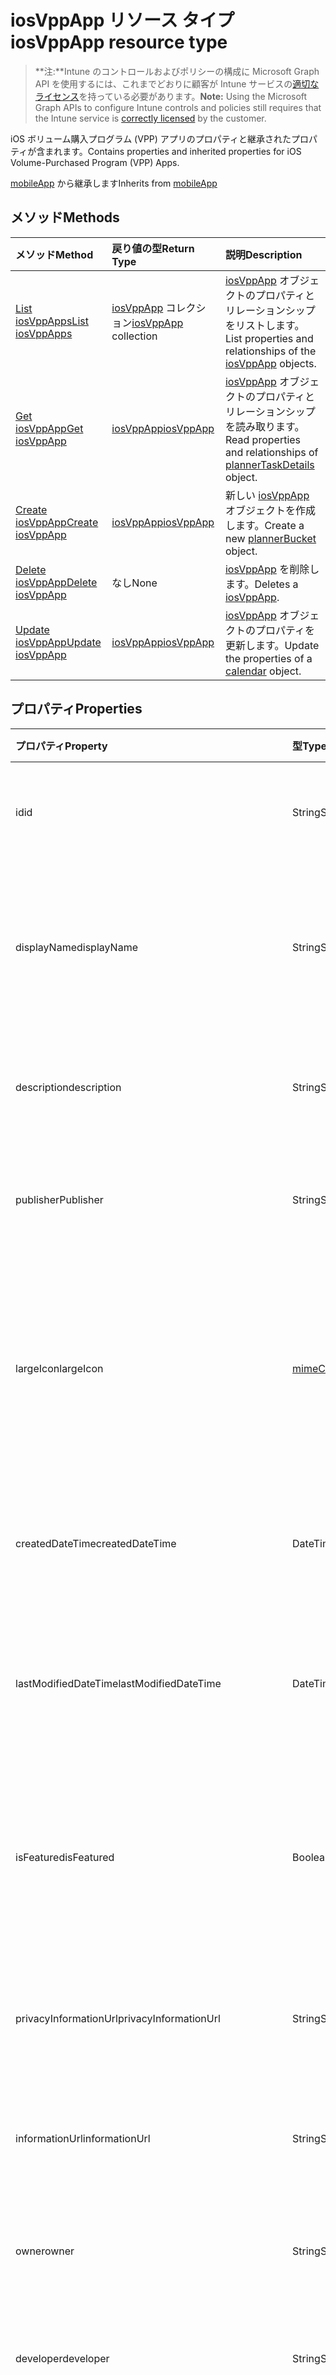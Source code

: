 # <a name="iosvppapp-resource-type"></a><span data-ttu-id="5eaed-101">iosVppApp リソース タイプ</span><span class="sxs-lookup"><span data-stu-id="5eaed-101">iosVppApp resource type</span></span>

> <span data-ttu-id="5eaed-102">**注:**Intune のコントロールおよびポリシーの構成に Microsoft Graph API を使用するには、これまでどおりに顧客が Intune サービスの[適切なライセンス](https://go.microsoft.com/fwlink/?linkid=839381)を持っている必要があります。</span><span class="sxs-lookup"><span data-stu-id="5eaed-102">**Note:** Using the Microsoft Graph APIs to configure Intune controls and policies still requires that the Intune service is [correctly licensed](https://go.microsoft.com/fwlink/?linkid=839381) by the customer.</span></span>

<span data-ttu-id="5eaed-103">iOS ボリューム購入プログラム (VPP) アプリのプロパティと継承されたプロパティが含まれます。</span><span class="sxs-lookup"><span data-stu-id="5eaed-103">Contains properties and inherited properties for iOS Volume-Purchased Program (VPP) Apps.</span></span>

<span data-ttu-id="5eaed-104">[mobileApp](../resources/intune_apps_mobileapp.md) から継承します</span><span class="sxs-lookup"><span data-stu-id="5eaed-104">Inherits from [mobileApp](../resources/intune_apps_mobileapp.md)</span></span>

## <a name="methods"></a><span data-ttu-id="5eaed-105">メソッド</span><span class="sxs-lookup"><span data-stu-id="5eaed-105">Methods</span></span>
|<span data-ttu-id="5eaed-106">メソッド</span><span class="sxs-lookup"><span data-stu-id="5eaed-106">Method</span></span>|<span data-ttu-id="5eaed-107">戻り値の型</span><span class="sxs-lookup"><span data-stu-id="5eaed-107">Return Type</span></span>|<span data-ttu-id="5eaed-108">説明</span><span class="sxs-lookup"><span data-stu-id="5eaed-108">Description</span></span>|
|:---|:---|:---|
|[<span data-ttu-id="5eaed-109">List iosVppApps</span><span class="sxs-lookup"><span data-stu-id="5eaed-109">List iosVppApps</span></span>](../api/intune_apps_iosvppapp_list.md)|<span data-ttu-id="5eaed-110">[iosVppApp](../resources/intune_apps_iosvppapp.md) コレクション</span><span class="sxs-lookup"><span data-stu-id="5eaed-110">[iosVppApp](../resources/intune_apps_iosvppapp.md) collection</span></span>|<span data-ttu-id="5eaed-111">[iosVppApp](../resources/intune_apps_iosvppapp.md) オブジェクトのプロパティとリレーションシップをリストします。</span><span class="sxs-lookup"><span data-stu-id="5eaed-111">List properties and relationships of the [iosVppApp](../resources/intune_apps_iosvppapp.md) objects.</span></span>|
|[<span data-ttu-id="5eaed-112">Get iosVppApp</span><span class="sxs-lookup"><span data-stu-id="5eaed-112">Get iosVppApp</span></span>](../api/intune_apps_iosvppapp_get.md)|[<span data-ttu-id="5eaed-113">iosVppApp</span><span class="sxs-lookup"><span data-stu-id="5eaed-113">iosVppApp</span></span>](../resources/intune_apps_iosvppapp.md)|<span data-ttu-id="5eaed-114">[iosVppApp](../resources/intune_apps_iosvppapp.md) オブジェクトのプロパティとリレーションシップを読み取ります。</span><span class="sxs-lookup"><span data-stu-id="5eaed-114">Read properties and relationships of [plannerTaskDetails](../resources/intune_apps_iosvppapp.md) object.</span></span>|
|[<span data-ttu-id="5eaed-115">Create iosVppApp</span><span class="sxs-lookup"><span data-stu-id="5eaed-115">Create iosVppApp</span></span>](../api/intune_apps_iosvppapp_create.md)|[<span data-ttu-id="5eaed-116">iosVppApp</span><span class="sxs-lookup"><span data-stu-id="5eaed-116">iosVppApp</span></span>](../resources/intune_apps_iosvppapp.md)|<span data-ttu-id="5eaed-117">新しい [iosVppApp](../resources/intune_apps_iosvppapp.md) オブジェクトを作成します。</span><span class="sxs-lookup"><span data-stu-id="5eaed-117">Create a new [plannerBucket](../resources/intune_apps_iosvppapp.md) object.</span></span>|
|[<span data-ttu-id="5eaed-118">Delete iosVppApp</span><span class="sxs-lookup"><span data-stu-id="5eaed-118">Delete iosVppApp</span></span>](../api/intune_apps_iosvppapp_delete.md)|<span data-ttu-id="5eaed-119">なし</span><span class="sxs-lookup"><span data-stu-id="5eaed-119">None</span></span>|<span data-ttu-id="5eaed-120">[iosVppApp](../resources/intune_apps_iosvppapp.md) を削除します。</span><span class="sxs-lookup"><span data-stu-id="5eaed-120">Deletes a [iosVppApp](../resources/intune_apps_iosvppapp.md).</span></span>|
|[<span data-ttu-id="5eaed-121">Update iosVppApp</span><span class="sxs-lookup"><span data-stu-id="5eaed-121">Update iosVppApp</span></span>](../api/intune_apps_iosvppapp_update.md)|[<span data-ttu-id="5eaed-122">iosVppApp</span><span class="sxs-lookup"><span data-stu-id="5eaed-122">iosVppApp</span></span>](../resources/intune_apps_iosvppapp.md)|<span data-ttu-id="5eaed-123">[iosVppApp](../resources/intune_apps_iosvppapp.md) オブジェクトのプロパティを更新します。</span><span class="sxs-lookup"><span data-stu-id="5eaed-123">Update the properties of a [calendar](../resources/intune_apps_iosvppapp.md) object.</span></span>|

## <a name="properties"></a><span data-ttu-id="5eaed-124">プロパティ</span><span class="sxs-lookup"><span data-stu-id="5eaed-124">Properties</span></span>
|<span data-ttu-id="5eaed-125">プロパティ</span><span class="sxs-lookup"><span data-stu-id="5eaed-125">Property</span></span>|<span data-ttu-id="5eaed-126">型</span><span class="sxs-lookup"><span data-stu-id="5eaed-126">Type</span></span>|<span data-ttu-id="5eaed-127">説明</span><span class="sxs-lookup"><span data-stu-id="5eaed-127">Description</span></span>|
|:---|:---|:---|
|<span data-ttu-id="5eaed-128">id</span><span class="sxs-lookup"><span data-stu-id="5eaed-128">id</span></span>|<span data-ttu-id="5eaed-129">String</span><span class="sxs-lookup"><span data-stu-id="5eaed-129">String</span></span>|<span data-ttu-id="5eaed-130">エンティティのキー。</span><span class="sxs-lookup"><span data-stu-id="5eaed-130">Name of the entity.</span></span> <span data-ttu-id="5eaed-131">[mobileApp](../resources/intune_apps_mobileapp.md) から継承します</span><span class="sxs-lookup"><span data-stu-id="5eaed-131">Inherited from [mobileApp](../resources/intune_apps_mobileapp.md)</span></span>|
|<span data-ttu-id="5eaed-132">displayName</span><span class="sxs-lookup"><span data-stu-id="5eaed-132">displayName</span></span>|<span data-ttu-id="5eaed-133">String</span><span class="sxs-lookup"><span data-stu-id="5eaed-133">String</span></span>|<span data-ttu-id="5eaed-134">管理者が提供またはインポートしたアプリのタイトル。</span><span class="sxs-lookup"><span data-stu-id="5eaed-134">The admin provided or imported title of the app.</span></span> <span data-ttu-id="5eaed-135">[mobileApp](../resources/intune_apps_mobileapp.md) から継承します</span><span class="sxs-lookup"><span data-stu-id="5eaed-135">Inherited from [mobileApp](../resources/intune_apps_mobileapp.md)</span></span>|
|<span data-ttu-id="5eaed-136">description</span><span class="sxs-lookup"><span data-stu-id="5eaed-136">description</span></span>|<span data-ttu-id="5eaed-137">String</span><span class="sxs-lookup"><span data-stu-id="5eaed-137">String</span></span>|<span data-ttu-id="5eaed-138">アプリの説明。</span><span class="sxs-lookup"><span data-stu-id="5eaed-138">The description of the app.</span></span> <span data-ttu-id="5eaed-139">[mobileApp](../resources/intune_apps_mobileapp.md) から継承します</span><span class="sxs-lookup"><span data-stu-id="5eaed-139">Inherited from [mobileApp](../resources/intune_apps_mobileapp.md)</span></span>|
|<span data-ttu-id="5eaed-140">publisher</span><span class="sxs-lookup"><span data-stu-id="5eaed-140">Publisher</span></span>|<span data-ttu-id="5eaed-141">String</span><span class="sxs-lookup"><span data-stu-id="5eaed-141">String</span></span>|<span data-ttu-id="5eaed-142">アプリの発行元です。</span><span class="sxs-lookup"><span data-stu-id="5eaed-142">The name of the app.</span></span> <span data-ttu-id="5eaed-143">[mobileApp](../resources/intune_apps_mobileapp.md) から継承します</span><span class="sxs-lookup"><span data-stu-id="5eaed-143">Inherited from [mobileApp](../resources/intune_apps_mobileapp.md)</span></span>|
|<span data-ttu-id="5eaed-144">largeIcon</span><span class="sxs-lookup"><span data-stu-id="5eaed-144">largeIcon</span></span>|[<span data-ttu-id="5eaed-145">mimeContent</span><span class="sxs-lookup"><span data-stu-id="5eaed-145">MimeContent</span></span>](../resources/intune_apps_mimecontent.md)|<span data-ttu-id="5eaed-146">アプリの詳細に表示され、アイコンのアップロードに使用される大きいアイコン。</span><span class="sxs-lookup"><span data-stu-id="5eaed-146">The large icon, to be displayed in the app details and used for upload of the icon.</span></span> <span data-ttu-id="5eaed-147">[mobileApp](../resources/intune_apps_mobileapp.md) から継承します</span><span class="sxs-lookup"><span data-stu-id="5eaed-147">Inherited from [mobileApp](../resources/intune_apps_mobileapp.md)</span></span>|
|<span data-ttu-id="5eaed-148">createdDateTime</span><span class="sxs-lookup"><span data-stu-id="5eaed-148">createdDateTime</span></span>|<span data-ttu-id="5eaed-149">DateTimeOffset</span><span class="sxs-lookup"><span data-stu-id="5eaed-149">DateTimeOffset</span></span>|<span data-ttu-id="5eaed-150">アプリが作成された日時。</span><span class="sxs-lookup"><span data-stu-id="5eaed-150">The date and time when the page was created.</span></span> <span data-ttu-id="5eaed-151">[mobileApp](../resources/intune_apps_mobileapp.md) から継承します</span><span class="sxs-lookup"><span data-stu-id="5eaed-151">Inherited from [mobileApp](../resources/intune_apps_mobileapp.md)</span></span>|
|<span data-ttu-id="5eaed-152">lastModifiedDateTime</span><span class="sxs-lookup"><span data-stu-id="5eaed-152">lastModifiedDateTime</span></span>|<span data-ttu-id="5eaed-153">DateTimeOffset</span><span class="sxs-lookup"><span data-stu-id="5eaed-153">DateTimeOffset</span></span>|<span data-ttu-id="5eaed-154">アプリが最後に変更された日時。</span><span class="sxs-lookup"><span data-stu-id="5eaed-154">The date and time when the attachment was last modified.</span></span> <span data-ttu-id="5eaed-155">[mobileApp](../resources/intune_apps_mobileapp.md) から継承します</span><span class="sxs-lookup"><span data-stu-id="5eaed-155">Inherited from [mobileApp](../resources/intune_apps_mobileapp.md)</span></span>|
|<span data-ttu-id="5eaed-156">isFeatured</span><span class="sxs-lookup"><span data-stu-id="5eaed-156">isFeatured</span></span>|<span data-ttu-id="5eaed-157">Boolean</span><span class="sxs-lookup"><span data-stu-id="5eaed-157">Boolean</span></span>|<span data-ttu-id="5eaed-158">アプリが管理者のおすすめとしてマークされたかどうかを示す値。[mobileApp](../resources/intune_apps_mobileapp.md) から継承します</span><span class="sxs-lookup"><span data-stu-id="5eaed-158">The value indicating whether the app is marked as featured by the admin. Inherited from [mobileApp](../resources/intune_apps_mobileapp.md)</span></span>|
|<span data-ttu-id="5eaed-159">privacyInformationUrl</span><span class="sxs-lookup"><span data-stu-id="5eaed-159">privacyInformationUrl</span></span>|<span data-ttu-id="5eaed-160">String</span><span class="sxs-lookup"><span data-stu-id="5eaed-160">String</span></span>|<span data-ttu-id="5eaed-161">プライバシーに関する声明の URL。</span><span class="sxs-lookup"><span data-stu-id="5eaed-161">The privacy statement Url.</span></span> <span data-ttu-id="5eaed-162">[mobileApp](../resources/intune_apps_mobileapp.md) から継承します</span><span class="sxs-lookup"><span data-stu-id="5eaed-162">Inherited from [mobileApp](../resources/intune_apps_mobileapp.md)</span></span>|
|<span data-ttu-id="5eaed-163">informationUrl</span><span class="sxs-lookup"><span data-stu-id="5eaed-163">informationUrl</span></span>|<span data-ttu-id="5eaed-164">String</span><span class="sxs-lookup"><span data-stu-id="5eaed-164">String</span></span>|<span data-ttu-id="5eaed-165">詳細情報の URL。</span><span class="sxs-lookup"><span data-stu-id="5eaed-165">The more information Url.</span></span> <span data-ttu-id="5eaed-166">[mobileApp](../resources/intune_apps_mobileapp.md) から継承します</span><span class="sxs-lookup"><span data-stu-id="5eaed-166">Inherited from [mobileApp](../resources/intune_apps_mobileapp.md)</span></span>|
|<span data-ttu-id="5eaed-167">owner</span><span class="sxs-lookup"><span data-stu-id="5eaed-167">owner</span></span>|<span data-ttu-id="5eaed-168">String</span><span class="sxs-lookup"><span data-stu-id="5eaed-168">String</span></span>|<span data-ttu-id="5eaed-169">アプリの所有者。</span><span class="sxs-lookup"><span data-stu-id="5eaed-169">The owner of the timesheet.</span></span> <span data-ttu-id="5eaed-170">[mobileApp](../resources/intune_apps_mobileapp.md) から継承します</span><span class="sxs-lookup"><span data-stu-id="5eaed-170">Inherited from [mobileApp](../resources/intune_apps_mobileapp.md)</span></span>|
|<span data-ttu-id="5eaed-171">developer</span><span class="sxs-lookup"><span data-stu-id="5eaed-171">developer</span></span>|<span data-ttu-id="5eaed-172">String</span><span class="sxs-lookup"><span data-stu-id="5eaed-172">String</span></span>|<span data-ttu-id="5eaed-173">アプリの開発者。</span><span class="sxs-lookup"><span data-stu-id="5eaed-173">The name of the app.</span></span> <span data-ttu-id="5eaed-174">[mobileApp](../resources/intune_apps_mobileapp.md) から継承します</span><span class="sxs-lookup"><span data-stu-id="5eaed-174">Inherited from [mobileApp](../resources/intune_apps_mobileapp.md)</span></span>|
|<span data-ttu-id="5eaed-175">notes</span><span class="sxs-lookup"><span data-stu-id="5eaed-175">notes</span></span>|<span data-ttu-id="5eaed-176">String</span><span class="sxs-lookup"><span data-stu-id="5eaed-176">String</span></span>|<span data-ttu-id="5eaed-177">アプリ用のメモ。</span><span class="sxs-lookup"><span data-stu-id="5eaed-177">Notes for the app.</span></span> <span data-ttu-id="5eaed-178">[mobileApp](../resources/intune_apps_mobileapp.md) から継承します</span><span class="sxs-lookup"><span data-stu-id="5eaed-178">Inherited from [mobileApp](../resources/intune_apps_mobileapp.md)</span></span>|
|<span data-ttu-id="5eaed-179">publishingState</span><span class="sxs-lookup"><span data-stu-id="5eaed-179">publishingState</span></span>|<span data-ttu-id="5eaed-180">String</span><span class="sxs-lookup"><span data-stu-id="5eaed-180">String</span></span>|<span data-ttu-id="5eaed-181">アプリの発行の状態。</span><span class="sxs-lookup"><span data-stu-id="5eaed-181">The publishing state for the app.</span></span> <span data-ttu-id="5eaed-182">アプリが発行されていない限り、アプリを割り当てることができません。</span><span class="sxs-lookup"><span data-stu-id="5eaed-182">The app cannot be assigned unless the app is published.</span></span> <span data-ttu-id="5eaed-183">[mobileApp](../resources/intune_apps_mobileapp.md) から継承します。可能な値は、`notPublished`、`processing`、`published` です。</span><span class="sxs-lookup"><span data-stu-id="5eaed-183">Inherited from [mobileApp](../resources/intune_apps_mobileapp.md) Possible values are: `notPublished`, `processing`, `published`.</span></span>|
|<span data-ttu-id="5eaed-184">usedLicenseCount</span><span class="sxs-lookup"><span data-stu-id="5eaed-184">usedLicenseCount</span></span>|<span data-ttu-id="5eaed-185">Int32</span><span class="sxs-lookup"><span data-stu-id="5eaed-185">Int32</span></span>|<span data-ttu-id="5eaed-186">使用中の VPP ライセンスの数。</span><span class="sxs-lookup"><span data-stu-id="5eaed-186">The number of VPP licenses in use.</span></span>|
|<span data-ttu-id="5eaed-187">totalLicenseCount</span><span class="sxs-lookup"><span data-stu-id="5eaed-187">totalLicenseCount</span></span>|<span data-ttu-id="5eaed-188">Int32</span><span class="sxs-lookup"><span data-stu-id="5eaed-188">Int32</span></span>|<span data-ttu-id="5eaed-189">VPP ライセンスの総数。</span><span class="sxs-lookup"><span data-stu-id="5eaed-189">The total number of VPP licenses.</span></span>|
|<span data-ttu-id="5eaed-190">releaseDateTime</span><span class="sxs-lookup"><span data-stu-id="5eaed-190">releaseDateTime</span></span>|<span data-ttu-id="5eaed-191">DateTimeOffset</span><span class="sxs-lookup"><span data-stu-id="5eaed-191">DateTimeOffset</span></span>|<span data-ttu-id="5eaed-192">VPP アプリケーションのリリースの日時。</span><span class="sxs-lookup"><span data-stu-id="5eaed-192">The VPP application release date and time.</span></span>|
|<span data-ttu-id="5eaed-193">appStoreUrl</span><span class="sxs-lookup"><span data-stu-id="5eaed-193">appStoreUrl</span></span>|<span data-ttu-id="5eaed-194">String</span><span class="sxs-lookup"><span data-stu-id="5eaed-194">String</span></span>|<span data-ttu-id="5eaed-195">ストアの URL。</span><span class="sxs-lookup"><span data-stu-id="5eaed-195">The store URL.</span></span>|
|<span data-ttu-id="5eaed-196">licensingType</span><span class="sxs-lookup"><span data-stu-id="5eaed-196">licensingType</span></span>|[<span data-ttu-id="5eaed-197">vppLicensingType</span><span class="sxs-lookup"><span data-stu-id="5eaed-197">vppLicensingType</span></span>](../resources/intune_apps_vpplicensingtype.md)|<span data-ttu-id="5eaed-198">サポートされているライセンスの種類。</span><span class="sxs-lookup"><span data-stu-id="5eaed-198">The supported License Type.</span></span>|
|<span data-ttu-id="5eaed-199">applicableDeviceType</span><span class="sxs-lookup"><span data-stu-id="5eaed-199">applicableDeviceType</span></span>|[<span data-ttu-id="5eaed-200">iosDeviceType</span><span class="sxs-lookup"><span data-stu-id="5eaed-200">iosDeviceType</span></span>](../resources/intune_apps_iosdevicetype.md)|<span data-ttu-id="5eaed-201">該当する iOS デバイスの種類。</span><span class="sxs-lookup"><span data-stu-id="5eaed-201">The applicable iOS Device Type.</span></span>|
|<span data-ttu-id="5eaed-202">vppTokenOrganizationName</span><span class="sxs-lookup"><span data-stu-id="5eaed-202">vppTokenOrganizationName</span></span>|<span data-ttu-id="5eaed-203">String</span><span class="sxs-lookup"><span data-stu-id="5eaed-203">String</span></span>|<span data-ttu-id="5eaed-204">Apple ボリューム購入プログラムのトークンに関連付けられている組織</span><span class="sxs-lookup"><span data-stu-id="5eaed-204">The organization associated with the Apple Volume Purchase Program Token</span></span>|
|<span data-ttu-id="5eaed-205">vppTokenAccountType</span><span class="sxs-lookup"><span data-stu-id="5eaed-205">vppTokenAccountType</span></span>|<span data-ttu-id="5eaed-206">String</span><span class="sxs-lookup"><span data-stu-id="5eaed-206">String</span></span>|<span data-ttu-id="5eaed-207">特定の Apple ボリューム購入プログラムのトークンが関連付けられている、ボリューム購入プログラムの種類。</span><span class="sxs-lookup"><span data-stu-id="5eaed-207">The type of volume purchase program which the given Apple Volume Purchase Program Token is associated with.</span></span> <span data-ttu-id="5eaed-208">可能な値は、`business`、`education` です。</span><span class="sxs-lookup"><span data-stu-id="5eaed-208">Possible values are: `business`, `education`.</span></span> <span data-ttu-id="5eaed-209">可能な値は、`business`、`education` です。</span><span class="sxs-lookup"><span data-stu-id="5eaed-209">Possible values are: `business`, `education`.</span></span>|
|<span data-ttu-id="5eaed-210">vppTokenAppleId</span><span class="sxs-lookup"><span data-stu-id="5eaed-210">vppTokenAppleId</span></span>|<span data-ttu-id="5eaed-211">String</span><span class="sxs-lookup"><span data-stu-id="5eaed-211">String</span></span>|<span data-ttu-id="5eaed-212">特定の Apple ボリューム購入プログラムのトークンに関連付けられている Apple ID。</span><span class="sxs-lookup"><span data-stu-id="5eaed-212">The Apple Id associated with the given Apple Volume Purchase Program Token.</span></span>|
|<span data-ttu-id="5eaed-213">bundleId</span><span class="sxs-lookup"><span data-stu-id="5eaed-213">bundleId</span></span>|<span data-ttu-id="5eaed-214">String</span><span class="sxs-lookup"><span data-stu-id="5eaed-214">String</span></span>|<span data-ttu-id="5eaed-215">ID 名。</span><span class="sxs-lookup"><span data-stu-id="5eaed-215">The Identity Name.</span></span>|

## <a name="relationships"></a><span data-ttu-id="5eaed-216">リレーションシップ</span><span class="sxs-lookup"><span data-stu-id="5eaed-216">Relationships</span></span>
|<span data-ttu-id="5eaed-217">リレーションシップ</span><span class="sxs-lookup"><span data-stu-id="5eaed-217">Relationship</span></span>|<span data-ttu-id="5eaed-218">型</span><span class="sxs-lookup"><span data-stu-id="5eaed-218">Type</span></span>|<span data-ttu-id="5eaed-219">説明</span><span class="sxs-lookup"><span data-stu-id="5eaed-219">Description</span></span>|
|:---|:---|:---|
|<span data-ttu-id="5eaed-220">categories</span><span class="sxs-lookup"><span data-stu-id="5eaed-220">categories</span></span>|<span data-ttu-id="5eaed-221">[mobileAppCategory](../resources/intune_apps_mobileappcategory.md) コレクション</span><span class="sxs-lookup"><span data-stu-id="5eaed-221">[mobileAppCategory](../resources/intune_apps_mobileappcategory.md) collection</span></span>|<span data-ttu-id="5eaed-222">このアプリのカテゴリのリスト。</span><span class="sxs-lookup"><span data-stu-id="5eaed-222">The list of categories for this app.</span></span> <span data-ttu-id="5eaed-223">[mobileApp](../resources/intune_apps_mobileapp.md) から継承します</span><span class="sxs-lookup"><span data-stu-id="5eaed-223">Inherited from [mobileApp](../resources/intune_apps_mobileapp.md)</span></span>|
|<span data-ttu-id="5eaed-224">assignments</span><span class="sxs-lookup"><span data-stu-id="5eaed-224">assignments</span></span>|<span data-ttu-id="5eaed-225">[mobileAppAssignment](../resources/intune_apps_mobileappassignment.md) コレクション</span><span class="sxs-lookup"><span data-stu-id="5eaed-225">[mobileAppAssignment](../resources/intune_apps_mobileappassignment.md) collection</span></span>|<span data-ttu-id="5eaed-226">このモバイル アプリのグループ割り当てのリスト。</span><span class="sxs-lookup"><span data-stu-id="5eaed-226">The list of group assignments for this mobile app.</span></span> <span data-ttu-id="5eaed-227">[mobileApp](../resources/intune_apps_mobileapp.md) から継承します</span><span class="sxs-lookup"><span data-stu-id="5eaed-227">Inherited from [mobileApp](../resources/intune_apps_mobileapp.md)</span></span>|

## <a name="json-representation"></a><span data-ttu-id="5eaed-228">JSON 表記</span><span class="sxs-lookup"><span data-stu-id="5eaed-228">JSON Representation</span></span>
<span data-ttu-id="5eaed-229">以下は、リソースの JSON 表記です。</span><span class="sxs-lookup"><span data-stu-id="5eaed-229">Here is a JSON representation of the resource.</span></span>
<!-- {
  "blockType": "resource",
  "keyProperty": "id",
  "@odata.type": "microsoft.graph.iosVppApp"
}
-->
``` json
{
  "@odata.type": "#microsoft.graph.iosVppApp",
  "id": "String (identifier)",
  "displayName": "String",
  "description": "String",
  "publisher": "String",
  "largeIcon": {
    "@odata.type": "microsoft.graph.mimeContent",
    "type": "String",
    "value": "binary"
  },
  "createdDateTime": "String (timestamp)",
  "lastModifiedDateTime": "String (timestamp)",
  "isFeatured": true,
  "privacyInformationUrl": "String",
  "informationUrl": "String",
  "owner": "String",
  "developer": "String",
  "notes": "String",
  "publishingState": "String",
  "usedLicenseCount": 1024,
  "totalLicenseCount": 1024,
  "releaseDateTime": "String (timestamp)",
  "appStoreUrl": "String",
  "licensingType": {
    "@odata.type": "microsoft.graph.vppLicensingType",
    "supportsUserLicensing": true,
    "supportsDeviceLicensing": true
  },
  "applicableDeviceType": {
    "@odata.type": "microsoft.graph.iosDeviceType",
    "iPad": true,
    "iPhoneAndIPod": true
  },
  "vppTokenOrganizationName": "String",
  "vppTokenAccountType": "String",
  "vppTokenAppleId": "String",
  "bundleId": "String"
}
```



